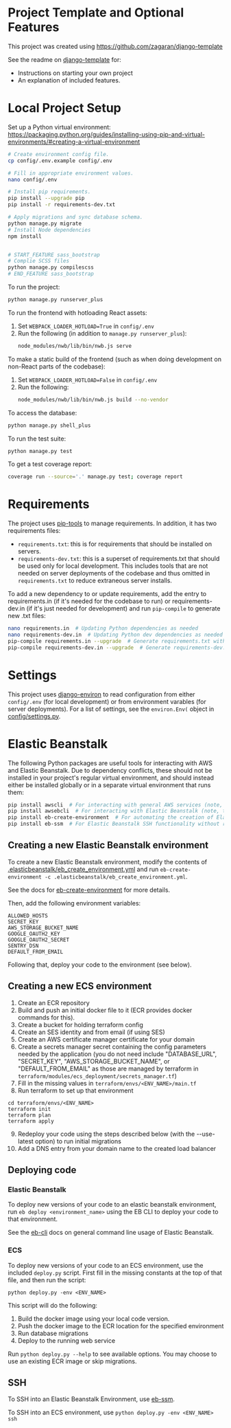 # Project Template and Optional Features

This project was created using https://github.com/zagaran/django-template

See the readme on [django-template](https://github.com/zagaran/django-template) for:
* Instructions on starting your own project
* An explanation of included features.

# Local Project Setup

Set up a Python virtual environment: https://packaging.python.org/guides/installing-using-pip-and-virtual-environments/#creating-a-virtual-environment

```bash
# Create environment config file.
cp config/.env.example config/.env

# Fill in appropriate environment values.
nano config/.env

# Install pip requirements.
pip install --upgrade pip
pip install -r requirements-dev.txt

# Apply migrations and sync database schema.
python manage.py migrate
# Install Node dependencies
npm install


# START_FEATURE sass_bootstrap
# Complie SCSS files
python manage.py compilescss
# END_FEATURE sass_bootstrap
```

To run the project:
```bash
python manage.py runserver_plus
```

To run the frontend with hotloading React assets:
1. Set `WEBPACK_LOADER_HOTLOAD=True` in `config/.env`
2. Run the following (in addition to `manage.py runserver_plus`):
    ```bash
    node_modules/nwb/lib/bin/nwb.js serve
    ```

To make a static build of the frontend (such as when doing development on
non-React parts of the codebase):
1. Set `WEBPACK_LOADER_HOTLOAD=False` in `config/.env`
2. Run the following:
    ```bash
    node_modules/nwb/lib/bin/nwb.js build --no-vendor
    ```

To access the database:
```bash
python manage.py shell_plus
```

To run the test suite:
```bash
python manage.py test
```

To get a test coverage report:
```bash
coverage run --source='.' manage.py test; coverage report
```

# Requirements

The project uses [pip-tools](https://github.com/jazzband/pip-tools) to manage requirements.  In addition, it has two requirements files:

* `requirements.txt`: this is for requirements that should be installed on servers.
* `requirements-dev.txt`: this is a superset of requirements.txt that should be used only for local development.  This includes tools that are not needed on server deployments of the codebase and thus omitted in `requirements.txt` to reduce extraneous server installs.

To add a new dependency to or update requirements, add the entry to requirements.in (if it's needed for the codebase to run) or requirements-dev.in (if it's just needed for development) and run `pip-compile` to generate new .txt files:
```bash
nano requirements.in  # Updating Python dependencies as needed
nano requirements-dev.in  # Updating Python dev dependencies as needed
pip-compile requirements.in --upgrade  # Generate requirements.txt with updated dependencies
pip-compile requirements-dev.in --upgrade  # Generate requirements-dev.txt with updated dependencies
```

# Settings

This project uses [django-environ](https://django-environ.readthedocs.io/en/latest/)
to read configuration from either `config/.env` (for local development)
or from environment varables (for server deployments).  For a list of settings,
see the `environ.Env(` object in [config/settings.py](config/settings.py).
# Elastic Beanstalk

The following Python packages are useful tools for interacting with AWS and Elastic Beanstalk.
Due to dependency conflicts, these should not be installed in your project's regular virtual environment,
and should instead either be installed globally or in a separate virtual environment that runs them:

```bash
pip install awscli  # For interacting with general AWS services (note, this package often has conflicts with its botocore dependency)
pip install awsebcli  # For interacting with Elastic Beanstalk (note, this package often has conflicts with its botocore dependency)
pip install eb-create-environment  # For automating the creation of Elastic Beanstalk applications
pip install eb-ssm  # For Elastic Beanstalk SSH functionality without requiring shared private keys
```

## Creating a new Elastic Beanstalk environment

To create a new Elastic Beanstalk environment, modify the contents of [.elasticbeanstalk/eb_create_environment.yml]([.elasticbeanstalk/eb_create_environment.yml]) and run `eb-create-environment -c .elasticbeanstalk/eb_create_environment.yml`.

See the docs for [eb-create-environment](https://github.com/zagaran/eb-create-environment/) for more details.

Then, add the following environment variables:
```
ALLOWED_HOSTS
SECRET_KEY
AWS_STORAGE_BUCKET_NAME
GOOGLE_OAUTH2_KEY
GOOGLE_OAUTH2_SECRET
SENTRY_DSN
DEFAULT_FROM_EMAIL
```

Following that, deploy your code to the environment (see below).


## Creating a new ECS environment

1. Create an ECR repository
2. Build and push an initial docker file to it (ECR provides docker commands for this).
3. Create a bucket for holding terraform config
4. Create an SES identity and from email (if using SES)
5. Create an AWS certificate manager certificate for your domain
6. Create a secrets manager secret containing the config parameters needed by the application (you do not need include "DATABASE_URL", "SECRET_KEY", "AWS_STORAGE_BUCKET_NAME", or "DEFAULT_FROM_EMAIL" as those are managed by terraform in `terraform/modules/ecs_deployment/secrets_manager.tf`)
7. Fill in the missing values in `terraform/envs/<ENV_NAME>/main.tf`
8. Run terraform to set up that environment
```
cd terraform/envs/<ENV_NAME>
terraform init
terraform plan
terraform apply
```

9. Redeploy your code using the steps described below (with the --use-latest option) to run initial migrations
10. Add a DNS entry from your domain name to the created load balancer


## Deploying code

### Elastic Beanstalk
To deploy new versions of your code to an elastic beanstalk environment, run `eb deploy <environment_name>` using the EB CLI to deploy your code to that environment.

See the [eb-cli](https://docs.aws.amazon.com/elasticbeanstalk/latest/dg/eb-cli3.html) docs on general command line usage of Elastic Beanstalk.

### ECS
To deploy new versions of your code to an ECS environment, use the included `deploy.py` script. First fill in the 
missing constants at the top of that file, and then run the script:
```
python deploy.py -env <ENV_NAME>
```
This script will do the following:
1. Build the docker image using your local code version.
2. Push the docker image to the ECR location for the specified environment
3. Run database migrations
4. Deploy to the running web service

Run `python deploy.py --help` to see available options. You may choose to use an existing ECR image or skip migrations.

## SSH

To SSH into an Elastic Beanstalk Environment, use [eb-ssm](https://github.com/zagaran/eb-ssm).

To SSH into an ECS environment, use `python deploy.py -env <ENV_NAME> ssh`
